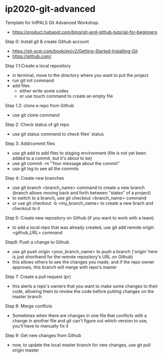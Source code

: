# ip2020-git-advanced
Template for InfPALS Git Advanced Workshop.

- https://product.hubspot.com/blog/git-and-github-tutorial-for-beginners


Step 0: Install git & create Github account
- https://git-scm.com/book/en/v2/Getting-Started-Installing-Git
- https://github.com/

Step 1.1:Create a local repository
- in terminal, move to the directory where you want to put the project
- run git init command
- add files
  - either write some codes
  - or use touch command to create an empty file
  
Step 1.2: clone a repo from Github
- use git clone <url> command

Step 2: Check status of git repo
- use git status command to check files' status

Step 3: Add/commit files
- use git add <filename> to add files to staging environment 
  (file is not yet been added to a commit, but it's about to be)
- use git commit -m "Your message about the commit"
- use git log to see all the commits

Step 4: Create new branches
- use git branch <branch_name> command to create a new branch 
  (branch allows moving back and forth between "states" of a project)
- to switch to a branch, use git checkout <branch_name> command
- or use git checkout -b <my_branch_name> to create a new brach and checkout to it

Step 5: Create new repository on Github (if you want to work with a team)
- to add a local repo that was already created, use git add remote origin <github_URL> command

Step6: Push a change to Github
- use git push origin <your_branch_name> to push a branch 
  ('origin' here is just shorthand for the remote repository's URL on Github)
- this allows others to see the changes you made, and if the repo owner approves, this branch will merge with repo's master

Step 7: Create a pull request (pr)
- this alerts a repo's owners that you want to make some changes to their code, 
  allowing them to review the code before putting changes on the master branch

Step 8: Merge conflicts
- Sometimes when there are changes in one file that conflicts with a change in another file 
  and git can't figure out which version to use, you'll have to manually fix it


Step 9: Get new changes from Github
- now, to update the local master branch for new changes, use git pull origin master
